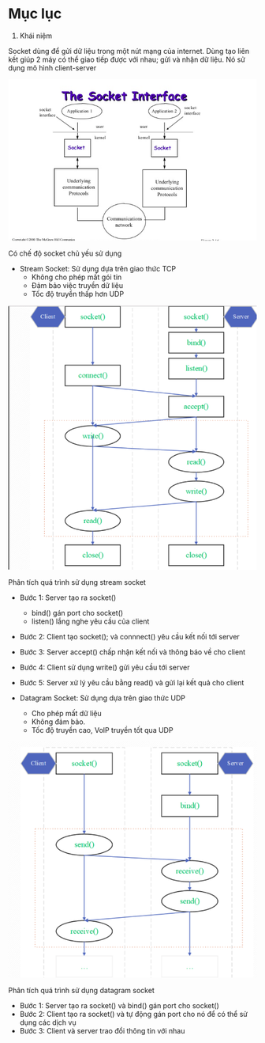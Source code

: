 # Mục lục

1. Khái niệm 

Socket dùng để gửi dữ liệu trong một nút mạng của internet. Dùng tạo liên kết giúp 2 máy có thể giao tiếp được với nhau; gửi và nhận dữ liệu. Nó sử dụng mô hình client-server 

![](../images/screen_1.png)


Có chế độ socket chủ yếu sử dụng
- Stream Socket: Sử dụng dựa trên giao thức TCP 
    - Không cho phép mất gói tin 
    - Đảm bảo việc truyền dữ liệu 
    - Tốc độ truyền thấp hơn UDP

![](../images/screen_2.png)

Phân tích quá trình sử dụng stream socket 
- Bước 1: Server tạo ra socket()
    - bind() gán port cho socket()
    - listen() lắng nghe yêu cầu của client 
- Bước 2: Client tạo socket(); và connnect() yêu cầu kết nối tới server 
- Bước 3: Server accept() chấp nhận kết nối và thông báo về cho client 
- Bước 4: Client sử dụng write() gửi yêu cầu tới server 
- Bước 5: Server xử lý yêu cầu bằng read() và gửi lại kết quả cho client 

- Datagram Socket: Sử dụng dựa trên giao thức UDP 
    - Cho phép mất dữ liệu 
    - Không đảm bảo.
    - Tốc độ truyền cao, VolP truyền tốt qua UDP

![](../images/screen_3.png)


Phân tích quá trình sử dụng datagram socket 
- Bước 1: Server tạo ra socket() và bind() gán port cho socket()
- Bước 2: Client tạo ra socket() và tự động gán port cho nó để có thể sử dụng các dịch vụ 
- Bước 3: Client và server trao đổi thông tin với nhau 
